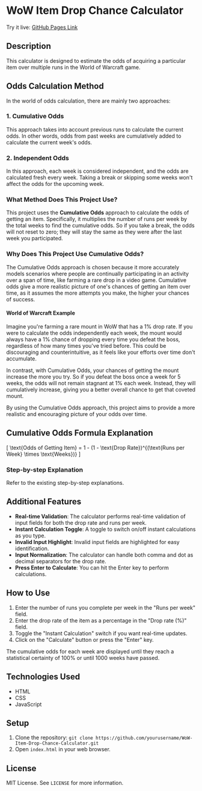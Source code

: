 # WoW Item Drop Chance Calculator

Try it live: [GitHub Pages Link](https://oushima.github.io/wow-item-drop-chance-calculator)

## Description

This calculator is designed to estimate the odds of acquiring a particular item over multiple runs in the World of Warcraft game.

## Odds Calculation Method

In the world of odds calculation, there are mainly two approaches:

### 1. Cumulative Odds

This approach takes into account previous runs to calculate the current odds. In other words, odds from past weeks are cumulatively added to calculate the current week's odds.

### 2. Independent Odds

In this approach, each week is considered independent, and the odds are calculated fresh every week. Taking a break or skipping some weeks won't affect the odds for the upcoming week.

### What Method Does This Project Use?

This project uses the **Cumulative Odds** approach to calculate the odds of getting an item. Specifically, it multiplies the number of runs per week by the total weeks to find the cumulative odds. So if you take a break, the odds will not reset to zero; they will stay the same as they were after the last week you participated.

### Why Does This Project Use Cumulative Odds?

The Cumulative Odds approach is chosen because it more accurately models scenarios where people are continually participating in an activity over a span of time, like farming a rare drop in a video game. Cumulative odds give a more realistic picture of one's chances of getting an item over time, as it assumes the more attempts you make, the higher your chances of success.

#### World of Warcraft Example

Imagine you're farming a rare mount in WoW that has a 1% drop rate. If you were to calculate the odds independently each week, the mount would always have a 1% chance of dropping every time you defeat the boss, regardless of how many times you've tried before. This could be discouraging and counterintuitive, as it feels like your efforts over time don't accumulate.

In contrast, with Cumulative Odds, your chances of getting the mount increase the more you try. So if you defeat the boss once a week for 5 weeks, the odds will not remain stagnant at 1% each week. Instead, they will cumulatively increase, giving you a better overall chance to get that coveted mount.

By using the Cumulative Odds approach, this project aims to provide a more realistic and encouraging picture of your odds over time.


## Cumulative Odds Formula Explanation

\[
\text{Odds of Getting Item} = 1 - (1 - \text{Drop Rate})^{(\text{Runs per Week} \times \text{Weeks})}
\]

### Step-by-step Explanation

Refer to the existing step-by-step explanations.

## Additional Features

- **Real-time Validation**: The calculator performs real-time validation of input fields for both the drop rate and runs per week.
- **Instant Calculation Toggle**: A toggle to switch on/off instant calculations as you type.
- **Invalid Input Highlight**: Invalid input fields are highlighted for easy identification.
- **Input Normalization**: The calculator can handle both comma and dot as decimal separators for the drop rate.
- **Press Enter to Calculate**: You can hit the Enter key to perform calculations.

## How to Use

1. Enter the number of runs you complete per week in the "Runs per week" field.
2. Enter the drop rate of the item as a percentage in the "Drop rate (%)" field.
3. Toggle the "Instant Calculation" switch if you want real-time updates.
4. Click on the "Calculate" button or press the "Enter" key.

The cumulative odds for each week are displayed until they reach a statistical certainty of 100% or until 1000 weeks have passed.

## Technologies Used

- HTML
- CSS
- JavaScript

## Setup

1. Clone the repository: `git clone https://github.com/yourusername/WoW-Item-Drop-Chance-Calculator.git`
2. Open `index.html` in your web browser.

## License

MIT License. See `LICENSE` for more information.
